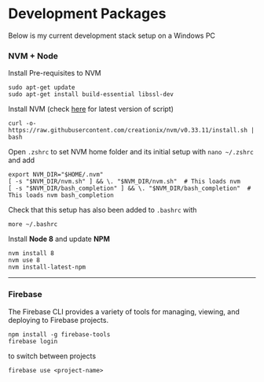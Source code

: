 # Development Packages

Below is my current development stack setup on a Windows PC

### NVM + Node

Install Pre-requisites to NVM

```
sudo apt-get update
sudo apt-get install build-essential libssl-dev
```

Install NVM (check [here](https://github.com/creationix/nvm#install-script) for latest version of script)

```
curl -o- https://raw.githubusercontent.com/creationix/nvm/v0.33.11/install.sh | bash
```

Open `.zshrc` to set NVM home folder and its initial setup with `nano ~/.zshrc` and add

```
export NVM_DIR="$HOME/.nvm"
[ -s "$NVM_DIR/nvm.sh" ] && \. "$NVM_DIR/nvm.sh"  # This loads nvm
[ -s "$NVM_DIR/bash_completion" ] && \. "$NVM_DIR/bash_completion"  # This loads nvm bash_completion
```

Check that this setup has also been added to `.bashrc` with

```
more ~/.bashrc
```

Install **Node 8** and update **NPM**

```
nvm install 8
nvm use 8
nvm install-latest-npm
```

---

### Firebase

The Firebase CLI provides a variety of tools for managing, viewing, and deploying to Firebase projects.

```
npm install -g firebase-tools
firebase login
```

to switch between projects

```
firebase use <project-name>
```
